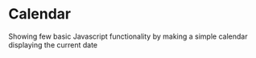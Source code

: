 # Calendar
Showing few basic Javascript functionality by making a simple calendar displaying the current date

